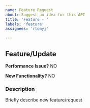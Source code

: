 ```yaml
---
name: Feature Request
about: Suggest an idea for this API
title: 'Feature - '
labels: 'feature'
assignees: 'rtomyj'

---
```


## Feature/Update

**Performance Issue?** NO

**New Functionality?** NO

### Description

Briefly describe new feature/request